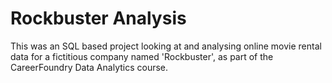 # Rockbuster Analysis
This was an SQL based project looking at and analysing online movie rental data for a fictitious company named 'Rockbuster', as part of the CareerFoundry Data Analytics course.
